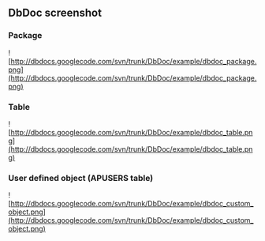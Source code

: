 ## DbDoc screenshot ##

### Package ###

![http://dbdocs.googlecode.com/svn/trunk/DbDoc/example/dbdoc_package.png](http://dbdocs.googlecode.com/svn/trunk/DbDoc/example/dbdoc_package.png)

### Table ###

![http://dbdocs.googlecode.com/svn/trunk/DbDoc/example/dbdoc_table.png](http://dbdocs.googlecode.com/svn/trunk/DbDoc/example/dbdoc_table.png)

### User defined object (APUSERS table) ###

![http://dbdocs.googlecode.com/svn/trunk/DbDoc/example/dbdoc_custom_object.png](http://dbdocs.googlecode.com/svn/trunk/DbDoc/example/dbdoc_custom_object.png)